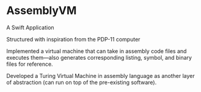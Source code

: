 # AssemblyVM
<p>A Swift Application
	<p>Structured with inspiration from the PDP-11 computer <p>
  <p> Implemented a virtual machine that can take in assembly code files and executes them—also generates corresponding listing, symbol, and binary files for reference.</p>
  <p>Developed a Turing Virtual Machine in assembly language as another layer of abstraction (can run on top of  the pre-existing software). </p>
</p>
